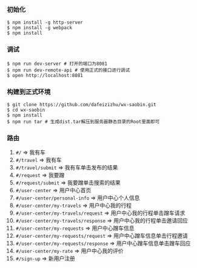 ### 初始化

    $ npm install -g http-server
    $ npm install -g webpack
    $ npm install

### 调试

    $ npm run dev-server # 打开的端口为8081 
    $ npm run dev-remote-api # 使用正式的接口进行调试
    $ open http://localhost:8081

### 构建到正式环境

    $ git clone https://github.com/dafeizizhu/wx-saobin.git
    $ cd wx-saobin
    $ npm install
    $ npm run tar # 生成dist.tar解压到服务器静态目录的Root里面即可

### 路由

1. `#/` => 我有车
2. `#/travel` => 我有车
3. `#/travel/submit` => 我有车单击发布的结果
4. `#/request` => 我要蹭
5. `#/request/submit` => 我要蹭单击搜索的结果
7. `#/user-center` => 用户中心首页
8. `#/user-center/personal-info` => 用户中心个人信息
9. `#/user-center/my-travels` => 用户中心我的行程
10. `#/user-center/my-travels/request` => 用户中心我的行程单击蹭车请求
11. `#/user-center/my-travels/response` => 用户中心我的行程单击邀请回应
12. `#/user-center/my-requests` => 用户中心蹭车信息
13. `#/user-center/my-requests/request` => 用户中心蹭车信息单击行程邀请
14. `#/user-center/my-requests/response` => 用户中心蹭车信息单击蹭车回应
15. `#/user-center/my-rate` => 用户中心我的评价
16. `#/sign-up` => 新用户注册
